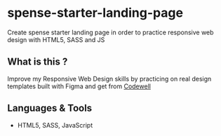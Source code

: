 # spense-starter-landing-page
Create spense starter landing page in order to practice responsive web design with HTML5, SASS and JS

## What is this ?
Improve my Responsive Web Design skills by practicing on real design templates built with Figma and get from [Codewell](https://www.codewell.cc/ "Get templates from CodeWell")

## Languages & Tools
* HTML5, SASS, JavaScript
